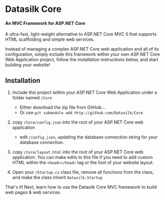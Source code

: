 # Datasilk Core 
#### An MVC Framework for ASP.NET Core
A ultra-fast, light-weight alternative to ASP.NET Core MVC 5 that supports HTML scaffolding and simple web services.

Instead of managing a complex ASP.NET Core web application and all of its configuration, simply include this framework within your own ASP.NET Core Web Application project, follow the installation instructions below, and start building your website!

## Installation

1. Include this project within your ASP.NET Core Web Application under a folder named `/Core`
    * Either download the zip file from GitHub...
    * Or use `git submodule add http://github.com/Datasilk/Core`

2. copy `/Core/config.json` into the root of your ASP.NET Core web application
	* edit `/config.json`, updating the database connection string for your database connection.

3. copy `/Core/layout.html` into the root of your ASP.NET Core web application. You can make edits to this file if you need to add custom HTML within the `<head></head>` tag or the foot of your website layout.

4. Open your `/Startup.cs` class file, remove all functions from the class, and make the class inherit `Datasilk.Startup`

That's it! Next, learn how to use the Datasilk Core MVC framework to build web pages & web services.
